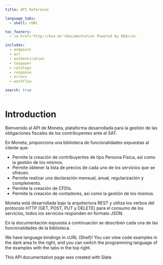 ```yaml
---
title: API Reference

language_tabs:
  - shell: cURL

toc_footers:
  - <a href='http://kea.mx'>Documentation Powered by KEA</a>

includes:
  - endpoint
  - acl
  - authentication
  - taxpayer
  - catalogs
  - response
  - errors
  - workflow

search: true
---
```


# Introduction

Bienvenido al API de Moneta, plataforma desarrollada para la gestión de las obligaciones fiscales de los contribuyentes ante el SAT.

En Moneta, proporciona una biblioteca de funcionalidades expuestas al cliente que:

* Permite la creación de contribuyentes de tipo Persona Física, así como la gestión de los mismos.
* Permite obtener la lista de precios de cada uno de los servicios que se ofrecen.
* Permite realizar una declaración mensual, anual, regularización y complemento.
* Permite la creación de CFDIs. 
* Permite la creación de contadores, así como la gestión de los mismos.

Moneta está desarrollada bajo la arquitectura REST y utiliza los verbos del protocolo HTTP (GET, POST, PUT y DELETE) para el consumo de los servicios, todos los servicios responden en formato JSON.

En la documentación expuesta a continuación se describen cada una de las funcionalidades de la biblioteca.

We have language bindings in cURL (Shell)! You can view code examples in the dark area to the right, and you can switch the programming language of the examples with the tabs in the top right.

This API documentation page was created with Slate.
